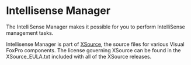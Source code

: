 # Intellisense Manager
The IntelliSense Manager makes it possible for you to perform IntelliSense management tasks.

Intellisense Manager is part of [XSource](https://github.com/VFPX/XSource), the source files for various Visual FoxPro components. The license governing XSource can be found in the XSource_EULA.txt included with all of the XSource releases.